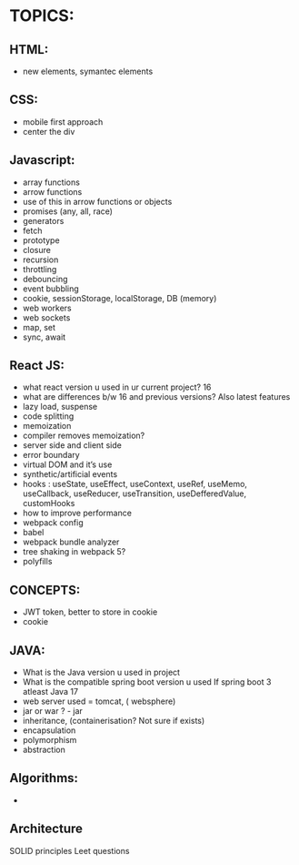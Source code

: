 # TOPICS:

## HTML:
 - new elements, symantec elements 

## CSS:
 - mobile first approach 
 - center the div

## Javascript:
 - array functions
 - arrow functions
 - use of this in arrow functions or objects
 - promises (any, all, race)
 - generators
 - fetch
 - prototype
 - closure
 - recursion
 - throttling
 - debouncing
 - event bubbling 
 - cookie, sessionStorage, localStorage, DB (memory)
 - web workers
 - web sockets
 - map, set
 - sync, await


## React JS:
 - what react version u used in ur current project?
16
 - what are differences b/w 16 and previous versions? Also latest features
 - lazy load, suspense
 - code splitting
 - memoization
 - compiler removes memoization?
 - server side and client side
 - error boundary 
 - virtual DOM and it’s use 
 - synthetic/artificial events
 - hooks : useState, useEffect, useContext, useRef, useMemo, useCallback, useReducer, useTransition, useDefferedValue, customHooks
 - how to improve performance 
 - webpack config
 - babel
 - webpack bundle analyzer
 - tree shaking in webpack 5?
 - polyfills
 
## CONCEPTS:
 - JWT token, better to store in cookie
 - cookie

## JAVA:
 - What is the Java version u used in project 
 - What is the compatible spring boot version u used
   If spring boot 3 atleast Java 17
 - web server used = tomcat, ( websphere)
 - jar or war ? - jar
 - inheritance, (containerisation? Not sure if exists)
 - encapsulation 
 - polymorphism 
 - abstraction


## Algorithms:
 - 

## Architecture
SOLID principles 
Leet questions